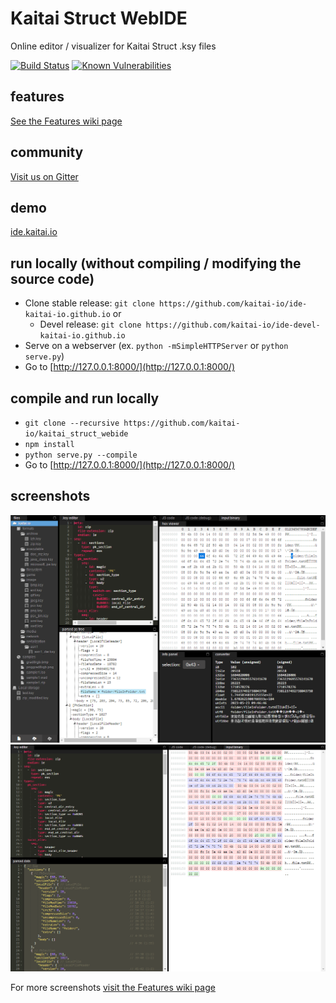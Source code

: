 # Kaitai Struct WebIDE

Online editor / visualizer for Kaitai Struct .ksy files

[![Build Status](https://travis-ci.org/kaitai-io/kaitai_struct_webide.svg?branch=master)](https://travis-ci.org/kaitai-io/kaitai_struct_webide)
[![Known Vulnerabilities](https://snyk.io/test/github/kaitai-io/kaitai_struct_webide/badge.svg)](https://snyk.io/test/github/kaitai-io/kaitai_struct_webide)

## features

[See the Features wiki page](https://github.com/kaitai-io/kaitai_struct_webide/wiki/Features)

## community

[Visit us on Gitter](https://gitter.im/kaitai_struct/Lobby)

## demo

[ide.kaitai.io](https://ide.kaitai.io/)

## run locally (without compiling / modifying the source code)

- Clone stable release: `git clone https://github.com/kaitai-io/ide-kaitai-io.github.io` or
    - Devel release: `git clone https://github.com/kaitai-io/ide-devel-kaitai-io.github.io`
- Serve on a webserver (ex. `python -mSimpleHTTPServer` or `python serve.py`)
- Go to [http://127.0.0.1:8000/](http://127.0.0.1:8000/)

## compile and run locally

- `git clone --recursive https://github.com/kaitai-io/kaitai_struct_webide`
- `npm install`
- `python serve.py --compile`
- Go to [http://127.0.0.1:8000/](http://127.0.0.1:8000/)

## screenshots

![Example screenshot of a .zip file](docs/zip_example.png)
![Example screenshot of a .png file](docs/png_example.png)

For more screenshots [visit the Features wiki page](https://github.com/kaitai-io/kaitai_struct_webide/wiki/Features)
